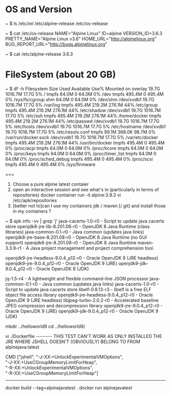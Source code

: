 
# OS and Version
~ $ ls /etc/*rel*
/etc/alpine-release  /etc/os-release

~ $ cat /etc/os-release
NAME="Alpine Linux"
ID=alpine
VERSION_ID=3.6.3
PRETTY_NAME="Alpine Linux v3.6"
HOME_URL="http://alpinelinux.org"
BUG_REPORT_URL="http://bugs.alpinelinux.org"

~ $ cat /etc/alpine-release
3.6.3

# FileSystem (about 20 GB)
~ $ df -h
Filesystem                Size      Used Available Use% Mounted on
overlay                  19.7G   1016.7M     17.7G   5% /
tmpfs                    64.0M         0     64.0M   0% /dev
tmpfs                   495.4M         0    495.4M   0% /sys/fs/cgroup
shm                      64.0M         0     64.0M   0% /dev/shm
/dev/xvdb1               19.7G   1016.7M     17.7G   5% /var/log
tmpfs                   495.4M    219.2M    276.1M  44% /etc/group
tmpfs                   495.4M    219.2M    276.1M  44% /etc/shadow
/dev/xvdb1               19.7G   1016.7M     17.7G   5% /etc/ssh
tmpfs                   495.4M    219.2M    276.1M  44% /home/docker
tmpfs                   495.4M    219.2M    276.1M  44% /etc/passwd
/dev/xvdb1               19.7G   1016.7M     17.7G   5% /etc/hosts
/dev/xvdb1               19.7G   1016.7M     17.7G   5% /etc/hostname
/dev/xvdb1               19.7G   1016.7M     17.7G   5% /etc/resolv.conf
tmpfs                    99.1M    368.0K     98.7M   0% /var/run/docker.sock
/dev/xvdb1               19.7G   1016.7M     17.7G   5% /var/etc/docker
tmpfs                   495.4M    219.2M    276.1M  44% /usr/bin/docker
tmpfs                   495.4M         0    495.4M   0% /proc/acpi
tmpfs                    64.0M         0     64.0M   0% /proc/kcore
tmpfs                    64.0M         0     64.0M   0% /proc/keys
tmpfs                    64.0M         0     64.0M   0% /proc/timer_list
tmpfs                    64.0M         0     64.0M   0% /proc/sched_debug
tmpfs                   495.4M         0    495.4M   0% /proc/scsi
tmpfs                   495.4M         0    495.4M   0% /sys/firmware

===
1) Choose a pure alpine latest contaier
2) open an interactive session and see what's in (particularly in terms of repositories)
docker container run -it alpine:3.9.3
vi /etc/apk/repositories
3) [better not to]can I use my containers jdk / maven [/ git] and install those in my containers ?

~ $ apk info -vv | grep 'j'
java-cacerts-1.0-r0 - Script to update java cacerts store
openjdk8-jre-lib-8.201.08-r0 - OpenJDK 8 Java Runtime (class libraries)
java-common-0.1-r0 - Java common (updates java links)
openjdk8-jre-base-8.201.08-r0 - OpenJDK 8 Java Runtime (no GUI support)
openjdk8-jre-8.201.08-r0 - OpenJDK 8 Java Runtime
maven-3.3.9-r1 - A Java project management and project comprehension tool.

openjdk9-jre-headless-9.0.4_p12-r0 - Oracle OpenJDK 9 (JRE headless)
openjdk9-jre-9.0.4_p12-r0 - Oracle OpenJDK 9 (JRE)
openjdk9-jdk-9.0.4_p12-r0 - Oracle OpenJDK 9 (JDK)


jq-1.5-r4 - A lightweight and flexible command-line JSON processor
java-common-0.1-r0 - Java common (updates java links)
java-cacerts-1.0-r0 - Script to update java cacerts store
libelf-0.8.13-r3 - libelf is a free ELF object file access library
openjdk9-jre-headless-9.0.4_p12-r0 - Oracle OpenJDK 9 (JRE headless)
libjpeg-turbo-2.0.2-r0 - Accelerated baseline JPEG compression and decompression library
openjdk9-jre-9.0.4_p12-r0 - Oracle OpenJDK 9 (JRE)
openjdk9-jdk-9.0.4_p12-r0 - Oracle OpenJDK 9 (JDK)





mkdir ../helloworld9
cd ../helloworld9/

vi ./Dockerfile
-------- THIS TEST CAN'T WORK AS ONLY INSTALLED THE JRE WHERE JSHELL DOESN'T (OBVIOUSLY) BELONG TO
FROM alpinejava:latest

CMD ["jshell", "-J-XX:+UnlockExperimentalVMOptions", \
               "-J-XX:+UseCGroupMemoryLimitForHeap", \
               "-R-XX:+UnlockExperimentalVMOptions", \
               "-R-XX:+UseCGroupMemoryLimitForHeap"]

--------

docker build --tag=alpinejavatest .
docker run alpinejavatest






